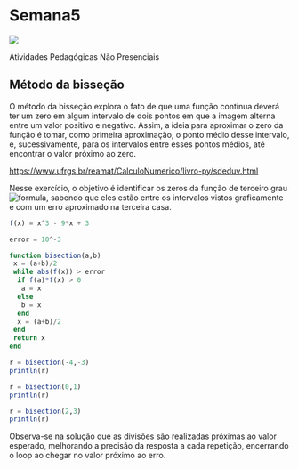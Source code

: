 # Semana5
![](https://github.com/ifes-guarapari-cnum-enel-2020/Semana5/workflows/Julia%20CI/badge.svg)

Atividades Pedagógicas Não Presenciais

## Método da bisseção
O método da bisseção explora o fato de que uma função contínua deverá ter um zero em algum intervalo de dois pontos em que a imagem alterna entre um valor positivo e negativo. Assim, a ideia para aproximar o zero da função é tomar, como primeira aproximação, o ponto médio desse intervalo, e, sucessivamente, para os intervalos entre esses pontos médios, até encontrar o valor próximo ao zero.

https://www.ufrgs.br/reamat/CalculoNumerico/livro-py/sdeduv.html

Nesse exercício, o objetivo é identificar os zeros da função de terceiro grau ![formula](https://render.githubusercontent.com/render/math?math=f(x)=x^3-9x%2B3), sabendo que eles estão entre os intervalos vistos graficamente e com um erro aproximado na terceira casa.
```julia
f(x) = x^3 - 9*x + 3

error = 10^-3

function bisection(a,b)
 x = (a+b)/2
 while abs(f(x)) > error
  if f(a)*f(x) > 0
   a = x
  else
   b = x
  end
  x = (a+b)/2
 end
 return x
end

r = bisection(-4,-3)
println(r)

r = bisection(0,1)
println(r)

r = bisection(2,3)
println(r)
```

Observa-se na solução que as divisões são realizadas próximas ao valor esperado, melhorando a precisão da resposta a cada repetição, encerrando o loop ao chegar no valor próximo ao erro.
